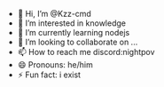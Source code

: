 - 👋 Hi, I’m @Kzz-cmd
- 👀 I’m interested in knowledge
- 🌱 I’m currently learning nodejs
- 💞️ I’m looking to collaborate on ...
- 📫 How to reach me discord:nightpov
- 😄 Pronouns: he/him
- ⚡ Fun fact: i exist

<!---
Kzz-cmd/Kzz-cmd is a ✨ special ✨ repository because its `README.md` (this file) appears on your GitHub profile.
You can click the Preview link to take a look at your changes.
--->
